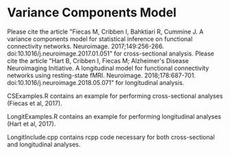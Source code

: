 # Variance Components Model
 Please cite the article "Fiecas M, Cribben I, Bahktiari R, Cummine J. A variance components model for statistical inference on functional connectivity networks. Neuroimage. 2017;149:256-266. doi:10.1016/j.neuroimage.2017.01.051" for cross-sectional analysis.
 Please cite the article "Hart B, Cribben I, Fiecas M; Alzheimer's Disease Neuroimaging Initiative. A longitudinal model for functional connectivity networks using resting-state fMRI. Neuroimage. 2018;178:687-701. doi:10.1016/j.neuroimage.2018.05.071" for longitudinal analysis.

CSExamples.R contains an example for performing cross-sectional analyses (Fiecas et al, 2017).

LongitExamples.R contains an example for performing longitudinal analyses (Hart et al, 2017).

LongitInclude.cpp contains rcpp code necessary for both cross-sectional and longitudinal analyses.
